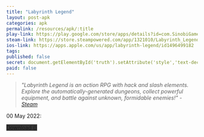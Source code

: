 ```yaml
---
title: "Labyrinth Legend"
layout: post-apk
categories: apk
permalink: /resources/apk/:title
play-link: https://play.google.com/store/apps/details?id=com.SinobiGames.CursedDungeon
steam-link: https://store.steampowered.com/app/1321010/Labyrinth_Legend/
ios-link: https://apps.apple.com/us/app/labyrinth-legend/id1496499182
tags:
published: false
secret: document.getElementById('truth').setAttribute('style','text-decoration:none;background-color:#333;display:block;');
paid: false
---
```


> _"Labyrinth Legend is an action RPG with hack and slash elements. Explore the automatically-generated dungeons, collect powerful equipment, and battle against unknown, formidable enemies!" - <a href="https://store.steampowered.com/app/1321010/Labyrinth_Legend/">Steam</a>_

<span class="timestamp">00 May 2022:</span> 

<div class="text-center">
    <a class="btn btn-dark btn-block w-100" onclick='apk("")' style="text-decoration: none; background-color: #333;"> Download <b></b> ()</a>
</div>
